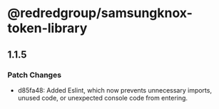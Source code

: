 # @redredgroup/samsungknox-token-library

## 1.1.5

### Patch Changes

- d85fa48: Added Eslint, which now prevents unnecessary imports, unused code, or unexpected console code from entering.

